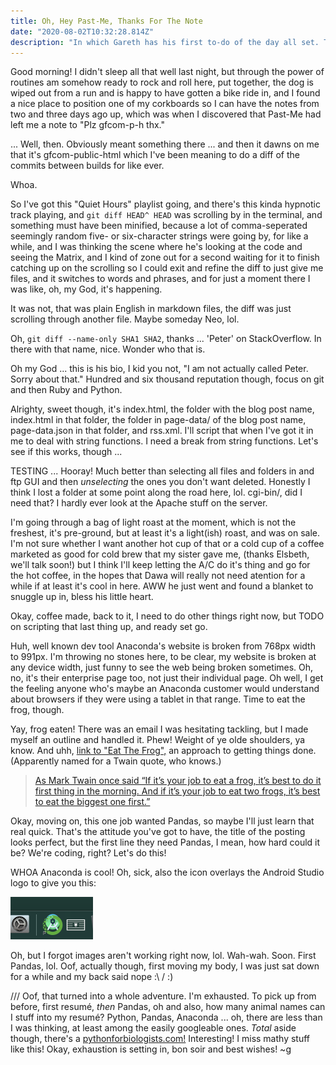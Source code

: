 ```yaml
---
title: Oh, Hey Past-Me, Thanks For The Note
date: "2020-08-02T10:32:28.814Z"
description: "In which Gareth has his first to-do of the day all set. Thanks, Past-Me!"
---
```


Good morning! I didn't sleep all that well last night, but through the power of routines am somehow ready to rock and roll here, put together, the dog is wiped out from a run and is happy to have gotten a bike ride in, and I found a nice place to position one of my corkboards so I can have the notes from two and three days ago up, which was when I discovered that Past-Me had left me a note to "Plz gfcom-p-h thx."

... Well, then. Obviously meant something there ... and then it dawns on me that it's gfcom-public-html which I've been meaning to do a diff of the commits between builds for like ever.

Whoa.

So I've got this "Quiet Hours" playlist going, and there's this kinda hypnotic track playing, and `git diff HEAD^ HEAD` was scrolling by in the terminal, and something must have been minified, because a lot of comma-seperated seemingly random five- or six-character strings were going by, for like a while, and I was thinking the scene where he's looking at the code and seeing the Matrix, and I kind of zone out for a second waiting for it to finish catching up on the scrolling so I could exit and refine the diff to just give me files, and it switches to words and phrases, and for just a moment there I was like, oh, my God, it's happening.

It was not, that was plain English in markdown files, the diff was just scrolling through another file. Maybe someday Neo, lol.

Oh, `git diff --name-only SHA1 SHA2`, thanks ... 'Peter' on StackOverflow. In there with that name, nice. Wonder who that is.

Oh my God ... this is his bio, I kid you not, "I am not actually called Peter. Sorry about that." Hundred and six thousand reputation though, focus on git and then Ruby and Python.

Alrighty, sweet though, it's index.html, the folder with the blog post name, index.html in that folder, the folder in page-data/ of the blog post name, page-data.json in that folder, and rss.xml. I'll script that when I've got it in me to deal with string functions. I need a break from string functions. Let's see if this works, though ...

TESTING ... Hooray! Much better than selecting all files and folders in and ftp GUI and then _unselecting_ the ones you don't want deleted. Honestly I think I lost a folder at some point along the road here, lol. cgi-bin/, did I need that? I hardly ever look at the Apache stuff on the server.

I'm going through a bag of light roast at the moment, which is not the freshest, it's pre-ground, but at least it's a light(ish) roast, and was on sale. I'm not sure whether I want another hot cup of that or a cold cup of a coffee marketed as good for cold brew that my sister gave me, (thanks Elsbeth, we'll talk soon!) but I think I'll keep letting the A/C do it's thing and go for the hot coffee, in the hopes that Dawa will really not need atention for a while if at least it's cool in here. AWW he just went and found a blanket to snuggle up in, bless his little heart.

Okay, coffee made, back to it, I need to do other things right now, but TODO on scripting that last thing up, and ready set go.

Huh, well known dev tool Anaconda's website is broken from 768px width to 991px. I'm throwing no stones here, to be clear, my website is broken at any device width, just funny to see the web being broken sometimes. Oh, no, it's their enterprise page too, not just their individual page. Oh well, I get the feeling anyone who's maybe an Anaconda customer would understand about browsers if they were using a tablet in that range. Time to eat the frog, though.

Yay, frog eaten! There was an email I was hesitating tackling, but I made myself an outline and handled it. Phew! Weight of ye olde shoulders, ya know. And uhh, [link to "Eat The Frog",](https://blog.noisli.com/what-it-means-to-eat-the-frog/) an approach to getting things done. (Apparently named for a Twain quote, who knows.)

> [As Mark Twain once said “If it’s your job to eat a frog, it’s best to do it first thing in the morning. And if it’s your job to eat two frogs, it’s best to eat the biggest one first.”](https://blog.noisli.com/what-it-means-to-eat-the-frog/)

Okay, moving on, this one job wanted Pandas, so maybe I'll just learn that real quick. That's the attitude you've got to have, the title of the posting looks perfect, but the first line they need Pandas, I mean, how hard could it be? We're coding, right? Let's do this!

WHOA Anaconda is cool! Oh, sick, also the icon overlays the Android Studio logo to give you this:

![Anaconda Navigator and Android Studio logos overlaid](./iconMerge.png)

Oh, but I forgot images aren't working right now, lol. Wah-wah. Soon. First Pandas, lol. Oof, actually though, first moving my body, I was just sat down for a while and my back said nope :\ / :)

/// Oof, that turned into a whole adventure. I'm exhausted. To pick up from before, first resumé, _then_ Pandas, oh and also, how many animal names can I stuff into my resumé? Python, Pandas, Anaconda ... oh, there are less than I was thinking, at least among the easily googleable ones. _Total_ aside though, there's a [pythonforbiologists.com!](pythonforbiologists.com) Interesting! I miss mathy stuff like this! Okay, exhaustion is setting in, bon soir and best wishes! ~g
